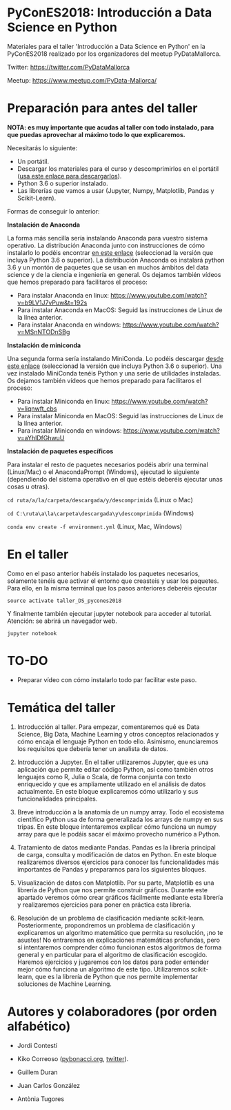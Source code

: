 # PyConES2018: Introducción a Data Science en Python

Materiales para el taller 'Introducción a Data Science en Python' en la PyConES2018 realizado por los organizadores del meetup PyDataMallorca.

Twitter: https://twitter.com/PyDataMallorca

Meetup: https://www.meetup.com/PyData-Mallorca/

# Preparación para antes del taller

**NOTA: es muy importante que acudas al taller con todo instalado, para que puedas aprovechar al máximo todo lo que explicaremos.**

Necesitarás lo siguiente:

* Un portátil.
* Descargar los materiales para el curso y descomprimirlos en el portátil ([usa este enlace para descargarlos](https://github.com/PyDataMallorca/PyConES2018_Introduccion_a_data_science_en_Python/archive/master.zip)).
* Python 3.6 o superior instalado.
* Las librerías que vamos a usar (Jupyter, Numpy, Matplotlib, Pandas y Scikit-Learn).

Formas de conseguir lo anterior:

**Instalación de Anaconda**

La forma más sencilla sería instalando Anaconda para vuestro sistema operativo. La distribución Anaconda junto con instrucciones de cómo instalarlo lo podéis encontrar [en este enlace](https://www.anaconda.com/download/) (seleccionad la versión que incluya Python 3.6 o superior). La distribución Anaconda os instalará python 3.6 y un montón de paquetes que se usan en muchos ámbitos del data science y de la ciencia e ingeniería en general. Os dejamos también vídeos que hemos preparado para facilitaros el proceso:

* Para instalar Anaconda en linux: https://www.youtube.com/watch?v=b9LV1J7vPuw&t=192s
* Para instalar Anaconda en MacOS: Seguid las instrucciones de Linux de la línea anterior.
* Para instalar Anaconda en windows: https://www.youtube.com/watch?v=MSnNTODnSBg

**Instalación de miniconda**

Una segunda forma sería instalando MiniConda. Lo podéis descargar [desde este enlace](https://conda.io/miniconda.html) (seleccionad la versión que incluya Python 3.6 o superior). Una vez instalado MiniConda tenéis Python y una serie de utilidades instaladas. Os dejamos también vídeos que hemos preparado para facilitaros el proceso:

* Para instalar Miniconda en linux: https://www.youtube.com/watch?v=liqnwft_cbs
* Para instalar Miniconda en MacOS: Seguid las instrucciones de Linux de la línea anterior.
* Para instalar Miniconda en windows: https://www.youtube.com/watch?v=aYhlDfGhwuU

**Instalación de paquetes específicos**

Para instalar el resto de paquetes necesarios podéis abrir una terminal (Linux/Mac) o el AnacondaPrompt (Windows), ejecutad lo siguiente (dependiendo del sistema operativo en el que estéis deberéis ejecutar unas cosas u otras).

`cd ruta/a/la/carpeta/descargada/y/descomprimida` (Linux o Mac)

`cd C:\ruta\a\la\carpeta\descargada\y\descomprimida` (Windows)

`conda env create -f environment.yml` (Linux, Mac, Windows)


# En el taller

Como en el paso anterior habéis instalado los paquetes necesarios, solamente tenéis que activar el entorno que creasteis y usar los paquetes. Para ello, en la misma terminal que los pasos anteriores deberéis ejecutar

`source activate taller_DS_pycones2018`

Y finalmente también ejecutar jupyter notebook para acceder al tutorial. Atención: se abrirá un navegador web.

`jupyter notebook`



# TO-DO

* Preparar vídeo con cómo instalarlo todo par facilitar este paso.

# Temática del taller

1. Introducción al taller. Para empezar, comentaremos qué es Data Science, Big Data, Machine Learning y otros conceptos relacionados y cómo encaja el lenguaje Python en todo ello. Asimismo, enunciaremos los requisitos que debería tener un analista de datos.

2. Introducción a Jupyter. En el taller utilizaremos Jupyter, que es una aplicación que permite editar código Python, así como también otros lenguajes como R, Julia o Scala, de forma conjunta con texto enriquecido y que es ampliamente utilizado en el análisis de datos actualmente. En este bloque explicaremos cómo utilizarlo y sus funcionalidades principales.

3. Breve introducción a la anatomía de un numpy array. Todo el ecosistema científico Python usa de forma generalizada los arrays de numpy en sus tripas. En este bloque intentaremos explicar cómo funciona un numpy array para que le podáis sacar el máximo provecho numérico a Python.

4. Tratamiento de datos mediante Pandas. Pandas es la librería principal de carga, consulta y modificación de datos en Python. En este bloque realizaremos diversos ejercicios para conocer las funcionalidades más importantes de Pandas y prepararnos para los siguientes bloques.

5. Visualización de datos con Matplotlib. Por su parte, Matplotlib es una librería de Python que nos permite construir gráficos. Durante este apartado veremos cómo crear gráficos fácilmente mediante esta librería y realizaremos ejercicios para poner en práctica esta librería.

6. Resolución de un problema de clasificación mediante scikit-learn. Posteriormente, propondremos un problema de clasificación y explicaremos un algoritmo matemático que permita su resolución, ¡no te asustes! No entraremos en explicaciones matemáticas profundas, pero sí intentaremos comprender cómo funcionan estos algoritmos de forma general y en particular para el algoritmo de clasificación escogido. Haremos ejercicios y jugaremos con los datos para poder entender mejor cómo funciona un algoritmo de este tipo. Utilizaremos scikit-learn, que es la librería de Python que nos permite implementar soluciones de Machine Learning.

# Autores y colaboradores (por orden alfabético)

* Jordi Contestí

* Kiko Correoso ([pybonacci.org](https://pybonacci.org), [twitter](https://twitter.com/Pybonacci)).

* Guillem Duran

* Juan Carlos González

* Antònia Tugores
